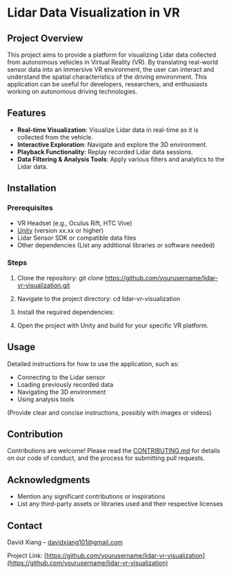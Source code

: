 # Lidar Data Visualization in VR

## Project Overview

This project aims to provide a platform for visualizing Lidar data collected from autonomous vehicles in Virtual Reality (VR). By translating real-world sensor data into an immersive VR environment, the user can interact and understand the spatial characteristics of the driving environment. This application can be useful for developers, researchers, and enthusiasts working on autonomous driving technologies.

## Features

- **Real-time Visualization**: Visualize Lidar data in real-time as it is collected from the vehicle.
- **Interactive Exploration**: Navigate and explore the 3D environment.
- **Playback Functionality**: Replay recorded Lidar data sessions.
- **Data Filtering & Analysis Tools**: Apply various filters and analytics to the Lidar data.

## Installation

### Prerequisites

- VR Headset (e.g., Oculus Rift, HTC Vive)
- [Unity](https://unity.com/) (version xx.xx or higher)
- Lidar Sensor SDK or compatible data files
- Other dependencies (List any additional libraries or software needed)

### Steps

1. Clone the repository:
git clone https://github.com/yourusername/lidar-vr-visualization.git


2. Navigate to the project directory:
cd lidar-vr-visualization


3. Install the required dependencies:


4. Open the project with Unity and build for your specific VR platform.

## Usage

Detailed instructions for how to use the application, such as:
- Connecting to the Lidar sensor
- Loading previously recorded data
- Navigating the 3D environment
- Using analysis tools

(Provide clear and concise instructions, possibly with images or videos)

## Contribution

Contributions are welcome! Please read the [CONTRIBUTING.md](CONTRIBUTING.md) for details on our code of conduct, and the process for submitting pull requests.

## Acknowledgments

- Mention any significant contributions or inspirations
- List any third-party assets or libraries used and their respective licenses

## Contact

David Xiang – davidxiang101@gmail.com

Project Link: [https://github.com/yourusername/lidar-vr-visualization](https://github.com/yourusername/lidar-vr-visualization)
